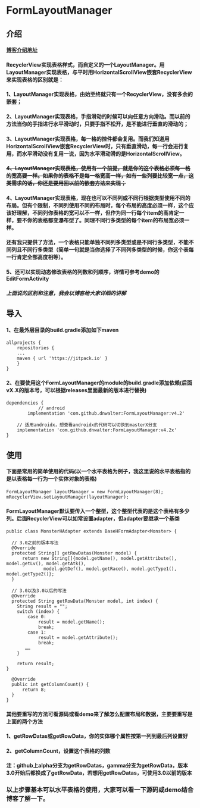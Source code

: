 # FormLayoutManager

## 介绍
#### [博客介绍地址](https://blog.csdn.net/DNWalter/article/details/103744584)
#### RecyclerView实现表格样式，而自定义的一个LayoutManager。用LayoutManager实现表格，与平时用HorizontalScrollView嵌套RecyclerView来实现表格的区别就是：
#### 1、LayoutManager实现表格，由始至终就只有一个RecyclerView，没有多余的嵌套；
#### 2、LayoutManager实现表格，手指滑动的时候可以向任意方向滑动。而以前的方法当你的手指进行水平滑动时，只要手指不松开，是不能进行垂直的滑动的；
#### 3、LayoutManager实现表格，每一格的控件都会复用。而我们知道用HorizontalScrollView嵌套RecyclerView时，只有垂直滑动，每一行会进行复用，而水平滑动没有复用一说，因为水平滑动滑的是HorizontalScrollView。
#### ~~4、LayoutManager实现表格，使用有一个前提，就是你的这个表格必须每一格的宽高要一样。如果你的表格不是每一格宽高一样，如有一些列要比较宽一点，这类需求的话，你还是要用回以前的嵌套方法来实现；~~
#### 4、LayoutManager实现表格，现在也可以不同列或不同行根据类型使用不同的布局。但有个限制，不同列使用不同的布局时，每个布局的高度必须一样，这个应该好理解，不同列你表格的宽可以不一样，但作为同一行每个item的高肯定一样，要不你的表格都变瀑布型了。同理不同行多类型的每个item的布局宽必须一样。
#### 还有我只提供了方法，一个表格只能单独不同列多类型或是不同行多类型，不能不同列且不同行多类型（简单一句就是当你选择了不同列多类型的时候，你这个表每一行肯定全部高度相等）。
#### 5、还可以实现动态修改表格的列数和列顺序，详情可参考demo的EditFormActivity
#### *上面说的区别和注意，我会以博客给大家详细的讲解*

## 导入
#### 1、在最外层目录的build.gradle添加如下maven
    allprojects {
	    repositories {
    	...
		maven { url 'https://jitpack.io' }
	    }
	}
#### 2、在要使用这个FormLayoutManager的module的build.gradle添加依赖(后面vX.X的版本号，可以根据releases里面最新的版本进行替换)
    dependencies {
                // android
	        implementation 'com.github.dnwalter:FormLayoutManager:v4.2'
		
		// 适用androidx，想查看androidx的代码可以切换到masterX分支
		implementation 'com.github.dnwalter:FormLayoutManager:v4.2x'
	}

## 使用
#### 下面是常用的简单使用的代码(以一个水平表格为例子，我这里说的水平表格指的是以表格每一行为一个实体对象的表格)
    FormLayoutManager layoutManager = new FormLayoutManager(8);
    mRecyclerView.setLayoutManager(layoutManager);
#### FormLayoutManager默认要传入一个整型，这个整型代表的是这个表格有多少列。后面RecyclerView可以如常设置adapter，但adapter要继承一个基类
    public class MonsterHAdapter extends BaseHFormAdapter<Monster> {

      // 3.0之前的版本写法
      @Override
      protected String[] getRowDatas(Monster model) {
          return new String[]{model.getName(), model.getAttribute(), model.getLv(), model.getAtk(),
                  model.getDef(), model.getRace(), model.getType1(), model.getType2()};
      }  
    
      // 3.0以及3.0以后的写法  
      @Override
      protected String getRowData(Monster model, int index) {
        String result = "";
        switch (index) {
            case 0:
                result = model.getName();
                break;
            case 1:
                result = model.getAttribute();
                break;
           ……
        }

        return result;
    }
    
      @Override
      public int getColumnCount() {
          return 8;
      }
    }
#### 其他要重写的方法可看源码或看demo来了解怎么配置布局和数据，主要要重写是上面的两个方法
#### 1、getRowDatas或getRowData，你的实体哪个属性按第一列到最后列设置好
#### 2、getColumnCount，设置这个表格的列数
#### 注：github上alpha分支为getRowDatas，gamma分支为getRowData，版本3.0开始后都换成了getRowData，若想用getRowDatas，可使用3.0以前的版本

### 以上步骤基本可以水平表格的使用，大家可以看一下源码或demo结合博客了解一下。
